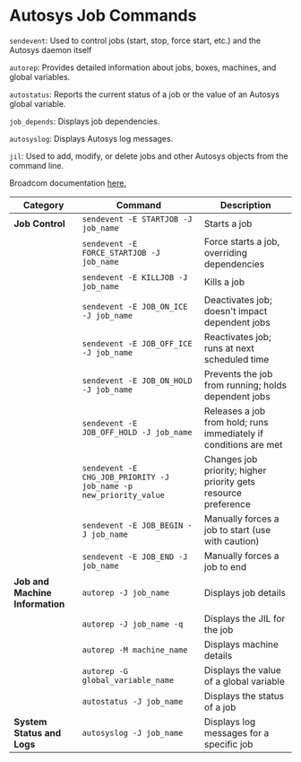 # Autosys Job Commands

`sendevent`: Used to control jobs (start, stop, force start, etc.) and the Autosys daemon itself

`autorep`:  Provides detailed information about jobs, boxes, machines, and global variables.

`autostatus`:  Reports the current status of a job or the value of an Autosys global variable.

`job_depends`: Displays job dependencies.

`autosyslog`: Displays Autosys log messages.

`jil`: Used to add, modify, or delete jobs and other Autosys objects from the command line.

Broadcom documentation [here.](https://techdocs.broadcom.com/us/en/ca-enterprise-software/intelligent-automation/autosys-workload-automation/12-1-01/monitoring-and-reporting/overview-and-key-features/manage-jobs-alerts/manage-job-events-in-monitoring/manage-job-events-in-monitorin-5.html)

| Category | Command | Description |
|---|---|---|
| **Job Control** | `sendevent -E STARTJOB -J job_name` | Starts a job |
|  | `sendevent -E FORCE_STARTJOB -J job_name` | Force starts a job, overriding dependencies |
|  | `sendevent -E KILLJOB -J job_name` | Kills a job |
|  | `sendevent -E JOB_ON_ICE -J job_name` | Deactivates job; doesn't impact dependent jobs |
|  | `sendevent -E JOB_OFF_ICE -J job_name` | Reactivates job; runs at next scheduled time |
|  | `sendevent -E JOB_ON_HOLD -J job_name` | Prevents the job from running; holds dependent jobs |
|  | `sendevent -E JOB_OFF_HOLD -J job_name` | Releases a job from hold; runs immediately if conditions are met |
|  | `sendevent -E CHG_JOB_PRIORITY -J job_name -p new_priority_value` | Changes job priority; higher priority gets resource preference |
|  | `sendevent -E JOB_BEGIN -J job_name` | Manually forces a job to start (use with caution) |
|  | `sendevent -E JOB_END -J job_name` | Manually forces a job to end |
| **Job and Machine Information** | `autorep -J job_name` | Displays job details |
|  | `autorep -J job_name -q` | Displays the JIL for the job |
|  | `autorep -M machine_name` | Displays machine details |
|  | `autorep -G global_variable_name` | Displays the value of a global variable |
|  | `autostatus -J job_name` | Displays the status of a job |
| **System Status and Logs** | `autosyslog -J job_name` | Displays log messages for a specific job |